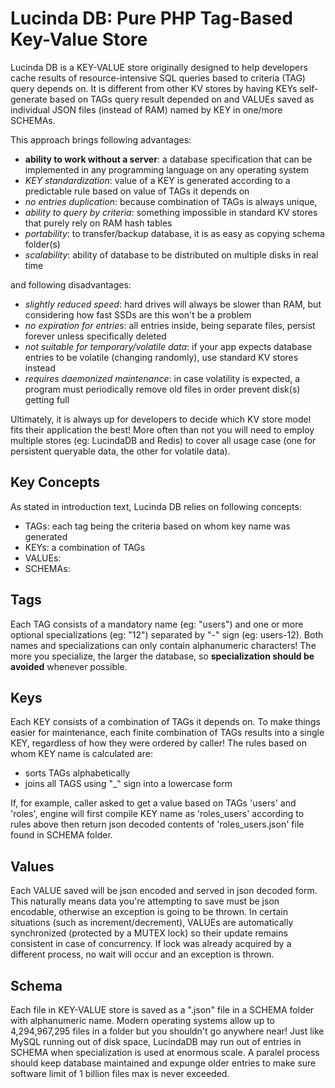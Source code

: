 # Lucinda DB: Pure PHP Tag-Based Key-Value Store
 
Lucinda DB is a KEY-VALUE store originally designed to help developers cache results of resource-intensive SQL queries based to criteria (TAG) query depends on. It is different from other KV stores by having KEYs self-generate based on TAGs query result depended on and VALUEs saved as individual JSON files (instead of RAM) named by KEY in one/more SCHEMAs.

This approach brings following advantages: 

- **ability to work without a server**: a database specification that can be implemented in any programming language on any operating system
- *KEY standardization*: value of a KEY is generated according to a predictable rule based on value of TAGs it depends on
- *no entries duplication*: because combination of TAGs is always unique, 
- *ability to query by criteria*: something impossible in standard KV stores that purely rely on RAM hash tables
- *portability*: to transfer/backup database, it is as easy as copying schema folder(s)
- *scalability*: ability of database to be distributed on multiple disks in real time

and following disadvantages:

- *slightly reduced speed*: hard drives will always be slower than RAM, but considering how fast SSDs are this won't be a problem 
- *no expiration for entries*: all entries inside, being separate files, persist forever unless specifically deleted
- *not suitable for temporary/volatile data*: if your app expects database entries to be volatile (changing randomly), use standard KV stores instead
- *requires daemonized maintenance*: in case volatility is expected, a program must periodically remove old files in order prevent disk(s) getting full

Ultimately, it is always up for developers to decide which KV store model fits their application the best! More often than not you will need to employ multiple stores (eg: LucindaDB and Redis) to cover all usage case (one for persistent queryable data, the other for volatile data).


## Key Concepts

As stated in introduction text, Lucinda DB relies on following concepts:

- TAGs: each tag being the criteria based on whom key name was generated
- KEYs: a combination of TAGs
- VALUEs:
- SCHEMAs:

## Tags

Each TAG consists of a mandatory name (eg: "users") and one or more optional specializations (eg: "12") separated by "-" sign (eg: users-12). Both names and specializations can only contain alphanumeric characters! The more you specialize, the larger the database, so **specialization should be avoided** whenever possible.

## Keys

Each KEY consists of a combination of TAGs it depends on. To make things easier for maintenance, each finite combination of TAGs results into a single KEY, regardless of how they were ordered by caller! The rules based on whom KEY name is calculated are:

- sorts TAGs alphabetically
- joins all TAGS using "_" sign into a lowercase form

If, for example, caller asked to get a value based on TAGs 'users' and 'roles', engine will first compile KEY name as 'roles_users' according to rules above then return json decoded contents of 'roles_users.json' file found in SCHEMA folder.

## Values

Each VALUE saved will be json encoded and served in json decoded form. This naturally means data you're attempting to save must be json encodable, otherwise an exception is going to be thrown. In certain situations (such as increment/decrement), VALUEs are automatically synchronized (protected by a MUTEX lock) so their update remains consistent in case of concurrency. If lock was already acquired by a different process, no wait will occur and an exception is thrown.

## Schema
 
Each file in KEY-VALUE store is saved as a ".json" file in a SCHEMA folder with alphanumeric name. Modern operating systems allow up to 4,294,967,295 files in a folder but you shouldn't go anywhere near! Just like MySQL running out of disk space, LucindaDB may run out of entries in SCHEMA when specialization is used at enormous scale. A paralel process should keep database maintained and expunge older entries to make sure software limit of 1 billion files max is never exceeded.
